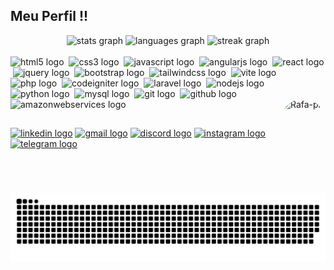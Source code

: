 ## Meu Perfil !!

<div align="center">
  <img src="https://github-readme-stats.vercel.app/api?username=Jhonatha-Ruan&hide_title=false&hide_rank=false&show_icons=true&include_all_commits=true&count_private=true&disable_animations=false&theme=dark&locale=pt-br&hide_border=true&order=1" height="122" alt="stats graph"  />
  <img src="https://github-readme-stats.vercel.app/api/top-langs?username=Jhonatha-Ruan&locale=pt-br&hide_title=false&layout=compact&card_width=320&langs_count=5&theme=dark&hide_border=true&order=2" height="122" alt="languages graph"  />
  <img src="https://streak-stats.demolab.com?user=Jhonatha-Ruan&locale=pt-br&mode=weekly&theme=dark&hide_border=true&border_radius=5&order=3" height="122" alt="streak graph"  />
</div>
  
<div style="display: inline_block"><br>
  <img src="https://skillicons.dev/icons?i=html" height="35" alt="html5 logo"  />
  <img width="0" />
  <img src="https://skillicons.dev/icons?i=css" height="35" alt="css3 logo"  />
  <img width="0" />
  <img src="https://skillicons.dev/icons?i=js" height="35" alt="javascript logo"  />
  <img width="0" />
  <img src="https://skillicons.dev/icons?i=angular" height="35" alt="angularjs logo"  />
  <img width="0" />
  <img src="https://skillicons.dev/icons?i=react" height="35" alt="react logo"  />
  <img width="0" />
  <img src="https://skillicons.dev/icons?i=jquery" height="35" alt="jquery logo"  />
  <img width="0" />
  <img src="https://skillicons.dev/icons?i=bootstrap" height="35" alt="bootstrap logo"  />
  <img width="0" />
  <img src="https://skillicons.dev/icons?i=tailwind" height="35" alt="tailwindcss logo"  />
  <img width="0" />
  <img src="https://skillicons.dev/icons?i=vite" height="35" alt="vite logo"  />
  <img width="0" />
  <img src="https://skillicons.dev/icons?i=php" height="35" alt="php logo"  />
  <img width="0" />
  <img src="https://cdn.jsdelivr.net/gh/devicons/devicon/icons/codeigniter/codeigniter-plain.svg" height="35" alt="codeigniter logo"  />
  <img width="0" />
  <img src="https://skillicons.dev/icons?i=laravel" height="35" alt="laravel logo"  />
  <img width="0" />
  <img src="https://skillicons.dev/icons?i=nodejs" height="35" alt="nodejs logo"  />
  <img width="0" />
  <img src="https://skillicons.dev/icons?i=py" height="35" alt="python logo"  />
  <img width="0" />
  <img src="https://skillicons.dev/icons?i=mysql" height="35" alt="mysql logo"  />
  <img width="0" />
  <img src="https://skillicons.dev/icons?i=git" height="35" alt="git logo"  />
  <img width="0" />
  <img src="https://skillicons.dev/icons?i=github" height="35" alt="github logo"  />
  <img width="0" />
  <img src="https://skillicons.dev/icons?i=aws" height="35" alt="amazonwebservices logo"  />
  <img align="right" alt="Rafa-pic" height="150" style="border-radius:50px;" src="https://images-wixmp-ed30a86b8c4ca887773594c2.wixmp.com/f/ee430770-df2f-493d-8e11-e178794b36a5/d4txxx1-9177727a-412a-4ef8-9b06-92a7f8490ba6.gif?token=eyJ0eXAiOiJKV1QiLCJhbGciOiJIUzI1NiJ9.eyJzdWIiOiJ1cm46YXBwOjdlMGQxODg5ODIyNjQzNzNhNWYwZDQxNWVhMGQyNmUwIiwiaXNzIjoidXJuOmFwcDo3ZTBkMTg4OTgyMjY0MzczYTVmMGQ0MTVlYTBkMjZlMCIsIm9iaiI6W1t7InBhdGgiOiJcL2ZcL2VlNDMwNzcwLWRmMmYtNDkzZC04ZTExLWUxNzg3OTRiMzZhNVwvZDR0eHh4MS05MTc3NzI3YS00MTJhLTRlZjgtOWIwNi05MmE3Zjg0OTBiYTYuZ2lmIn1dXSwiYXVkIjpbInVybjpzZXJ2aWNlOmZpbGUuZG93bmxvYWQiXX0.0h3jC0lei2cVVENjeoG36YQ7Gu5Vwp0eV3COsSgaekM">
</div>
  
##

<div align="left">
  <a href="https://www.linkedin.com/in/jhonatha-ruan-314969211/" target="_blank"><img src="https://img.shields.io/static/v1?message=LinkedIn&logo=linkedin&label=&color=0077B5&logoColor=white&labelColor=&style=for-the-badge" height="36" alt="linkedin logo"/></a> 
  <a href="mailto:jhonatanruan95@gmail.com"><img src="https://img.shields.io/static/v1?message=Gmail&logo=gmail&label=&color=D14836&logoColor=white&labelColor=&style=for-the-badge" height="35" alt="gmail logo"/></a>
  <a href="https://discord.com/users/jhonatha." target="_blank"><img src="https://img.shields.io/static/v1?message=Discord&logo=discord&label=&color=7289DA&logoColor=white&labelColor=&style=for-the-badge" height="35" alt="discord logo"/></a>
  <a href="https://www.instagram.com/jhonatha.ruan/" target="_blank"><img src="https://img.shields.io/static/v1?message=Instagram&logo=instagram&label=&color=E4405F&logoColor=white&labelColor=&style=for-the-badge" height="35" alt="instagram logo"/></a>
  <a href="https://t.me/jhonatharuan" target="_blank"><img src="https://img.shields.io/static/v1?message=Telegram&logo=telegram&label=&color=2CA5E0&logoColor=white&labelColor=&style=for-the-badge" height="35" alt="telegram logo"/></a>
</div>

###

<img src="https://raw.githubusercontent.com/Jhonatha-Ruan/Jhonatha-Ruan/output/snake.svg" alt="Snake animation" />

###
